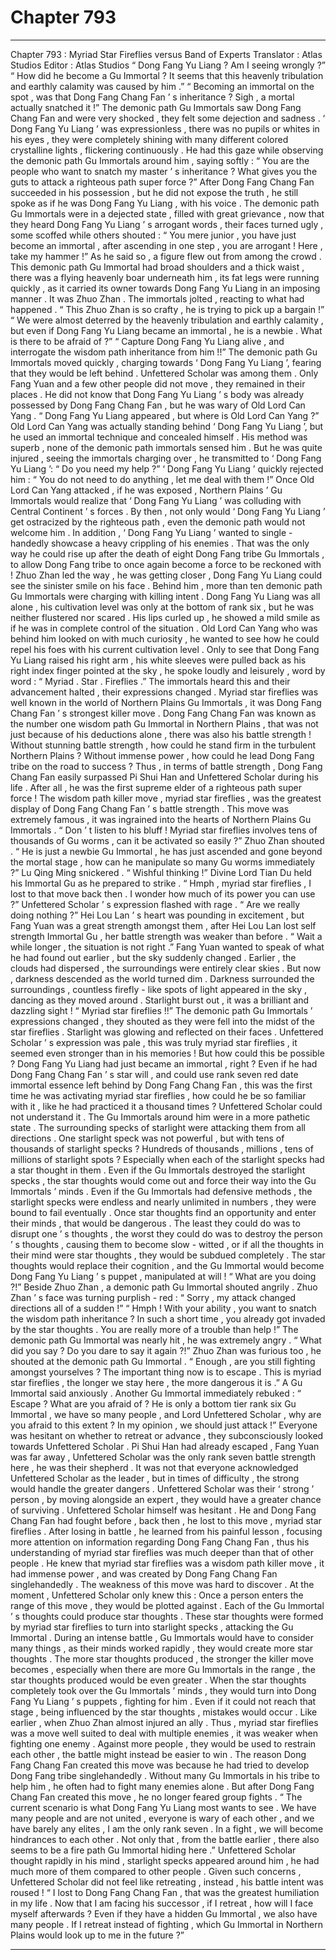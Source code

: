 
# Chapter 793


---

Chapter 793 : Myriad Star Fireflies versus Band of Experts
Translator :
Atlas Studios
Editor :
Atlas Studios
“ Dong Fang Yu Liang ? Am I seeing wrongly ?”
“ How did he become a Gu Immortal ? It seems that this heavenly tribulation and earthly calamity was caused by him .”
“ Becoming an immortal on the spot , was that Dong Fang Chang Fan ’ s inheritance ? Sigh , a mortal actually snatched it !”
The demonic path Gu Immortals saw Dong Fang Chang Fan and were very shocked , they felt some dejection and sadness .
‘ Dong Fang Yu Liang ’ was expressionless , there was no pupils or whites in his eyes , they were completely shining with many different colored crystalline lights , flickering continuously .
He had this gaze while observing the demonic path Gu Immortals around him , saying softly : “ You are the people who want to snatch my master ’ s inheritance ? What gives you the guts to attack a righteous path super force ?”
After Dong Fang Chang Fan succeeded in his possession , but he did not expose the truth , he still spoke as if he was Dong Fang Yu Liang , with his voice .
The demonic path Gu Immortals were in a dejected state , filled with great grievance , now that they heard Dong Fang Yu Liang ’ s arrogant words , their faces turned ugly , some scoffed while others shouted : “ You mere junior , you have just become an immortal , after ascending in one step , you are arrogant ! Here , take my hammer !”
As he said so , a figure flew out from among the crowd .
This demonic path Gu Immortal had broad shoulders and a thick waist , there was a flying heavenly boar underneath him , its fat legs were running quickly , as it carried its owner towards Dong Fang Yu Liang in an imposing manner .
It was Zhuo Zhan .
The immortals jolted , reacting to what had happened .
“ This Zhuo Zhan is so crafty , he is trying to pick up a bargain !”
“ We were almost deterred by the heavenly tribulation and earthly calamity , but even if Dong Fang Yu Liang became an immortal , he is a newbie . What is there to be afraid of ?”
“ Capture Dong Fang Yu Liang alive , and interrogate the wisdom path inheritance from him !!”
The demonic path Gu Immortals moved quickly , charging towards ‘ Dong Fang Yu Liang ’, fearing that they would be left behind .
Unfettered Scholar was among them .
Only Fang Yuan and a few other people did not move , they remained in their places .
He did not know that Dong Fang Yu Liang ’ s body was already possessed by Dong Fang Chang Fan , but he was wary of Old Lord Can Yang .
“ Dong Fang Yu Liang appeared , but where is Old Lord Can Yang ?”
Old Lord Can Yang was actually standing behind ‘ Dong Fang Yu Liang ’, but he used an immortal technique and concealed himself . His method was superb , none of the demonic path immortals sensed him .
But he was quite injured , seeing the immortals charging over , he transmitted to ‘ Dong Fang Yu Liang ’: “ Do you need my help ?”
‘ Dong Fang Yu Liang ’ quickly rejected him : “ You do not need to do anything , let me deal with them !”
Once Old Lord Can Yang attacked , if he was exposed , Northern Plains ’ Gu Immortals would realize that ‘ Dong Fang Yu Liang ’ was colluding with Central Continent ’ s forces . By then , not only would ‘ Dong Fang Yu Liang ’ get ostracized by the righteous path , even the demonic path would not welcome him .
In addition , ‘ Dong Fang Yu Liang ’ wanted to single - handedly showcase a heavy crippling of his enemies . That was the only way he could rise up after the death of eight Dong Fang tribe Gu Immortals , to allow Dong Fang tribe to once again become a force to be reckoned with !
Zhuo Zhan led the way , he was getting closer , Dong Fang Yu Liang could see the sinister smile on his face .
Behind him , more than ten demonic path Gu Immortals were charging with killing intent .
Dong Fang Yu Liang was all alone , his cultivation level was only at the bottom of rank six , but he was neither flustered nor scared .
His lips curled up , he showed a mild smile as if he was in complete control of the situation .
Old Lord Can Yang who was behind him looked on with much curiosity , he wanted to see how he could repel his foes with his current cultivation level .
Only to see that Dong Fang Yu Liang raised his right arm , his white sleeves were pulled back as his right index finger pointed at the sky , he spoke loudly and leisurely , word by word : “ Myriad . Star . Fireflies .”
The immortals heard this and their advancement halted , their expressions changed .
Myriad star fireflies was well known in the world of Northern Plains Gu Immortals , it was Dong Fang Chang Fan ’ s strongest killer move .
Dong Fang Chang Fan was known as the number one wisdom path Gu Immortal in Northern Plains , that was not just because of his deductions alone , there was also his battle strength !
Without stunning battle strength , how could he stand firm in the turbulent Northern Plains ? Without immense power , how could he lead Dong Fang tribe on the road to success ?
Thus , in terms of battle strength , Dong Fang Chang Fan easily surpassed Pi Shui Han and Unfettered Scholar during his life . After all , he was the first supreme elder of a righteous path super force !
The wisdom path killer move , myriad star fireflies , was the greatest display of Dong Fang Chang Fan ’ s battle strength . This move was extremely famous , it was ingrained into the hearts of Northern Plains Gu Immortals .
“ Don ’ t listen to his bluff ! Myriad star fireflies involves tens of thousands of Gu worms , can it be activated so easily ?” Zhuo Zhan shouted .
“ He is just a newbie Gu Immortal , he has just ascended and gone beyond the mortal stage , how can he manipulate so many Gu worms immediately ?” Lu Qing Ming snickered .
“ Wishful thinking !” Divine Lord Tian Du held his Immortal Gu as he prepared to strike .
“ Hmph , myriad star fireflies , I lost to that move back then . I wonder how much of its power you can use ?” Unfettered Scholar ’ s expression flashed with rage .
“ Are we really doing nothing ?” Hei Lou Lan ’ s heart was pounding in excitement , but Fang Yuan was a great strength amongst them , after Hei Lou Lan lost self strength Immortal Gu , her battle strength was weaker than before .
“ Wait a while longer , the situation is not right .” Fang Yuan wanted to speak of what he had found out earlier , but the sky suddenly changed .
Earlier , the clouds had dispersed , the surroundings were entirely clear skies . But now , darkness descended as the world turned dim .
Darkness surrounded the surroundings , countless firefly - like spots of light appeared in the sky , dancing as they moved around .
Starlight burst out , it was a brilliant and dazzling sight !
“ Myriad star fireflies !!” The demonic path Gu Immortals ’ expressions changed , they shouted as they were fell into the midst of the star fireflies .
Starlight was glowing and reflected on their faces .
Unfettered Scholar ’ s expression was pale , this was truly myriad star fireflies , it seemed even stronger than in his memories !
But how could this be possible ?
Dong Fang Yu Liang had just became an immortal , right ? Even if he had Dong Fang Chang Fan ’ s star will , and could use rank seven red date immortal essence left behind by Dong Fang Chang Fan , this was the first time he was activating myriad star fireflies , how could he be so familiar with it , like he had practiced it a thousand times ?
Unfettered Scholar could not understand it .
The Gu Immortals around him were in a more pathetic state .
The surrounding specks of starlight were attacking them from all directions .
One starlight speck was not powerful , but with tens of thousands of starlight specks ? Hundreds of thousands , millions , tens of millions of starlight spots ?
Especially when each of the starlight specks had a star thought in them .
Even if the Gu Immortals destroyed the starlight specks , the star thoughts would come out and force their way into the Gu Immortals ’ minds .
Even if the Gu Immortals had defensive methods , the starlight specks were endless and nearly unlimited in numbers , they were bound to fail eventually . Once star thoughts find an opportunity and enter their minds , that would be dangerous .
The least they could do was to disrupt one ’ s thoughts , the worst they could do was to destroy the person ’ s thoughts , causing them to become slow - witted , or if all the thoughts in their mind were star thoughts , they would be subdued completely . The star thoughts would replace their cognition , and the Gu Immortal would become Dong Fang Yu Liang ’ s puppet , manipulated at will !
“ What are you doing ?!” Beside Zhuo Zhan , a demonic path Gu Immortal shouted angrily .
Zhuo Zhan ’ s face was turning purplish - red : “ Sorry , my attack changed directions all of a sudden !”
“ Hmph ! With your ability , you want to snatch the wisdom path inheritance ? In such a short time , you already got invaded by the star thoughts . You are really more of a trouble than help !” The demonic path Gu Immortal was nearly hit , he was extremely angry .
“ What did you say ? Do you dare to say it again ?!” Zhuo Zhan was furious too , he shouted at the demonic path Gu Immortal .
“ Enough , are you still fighting amongst yourselves ? The important thing now is to escape . This is myriad star fireflies , the longer we stay here , the more dangerous it is .” A Gu Immortal said anxiously .
Another Gu Immortal immediately rebuked : “ Escape ? What are you afraid of ? He is only a bottom tier rank six Gu Immortal , we have so many people , and Lord Unfettered Scholar , why are you afraid to this extent ? In my opinion , we should just attack !”
Everyone was hesitant on whether to retreat or advance , they subconsciously looked towards Unfettered Scholar .
Pi Shui Han had already escaped , Fang Yuan was far away , Unfettered Scholar was the only rank seven battle strength here , he was their shepherd .
It was not that everyone acknowledged Unfettered Scholar as the leader , but in times of difficulty , the strong would handle the greater dangers .
Unfettered Scholar was their ‘ strong ’ person , by moving alongside an expert , they would have a greater chance of surviving .
Unfettered Scholar himself was hesitant .
He and Dong Fang Chang Fan had fought before , back then , he lost to this move , myriad star fireflies .
After losing in battle , he learned from his painful lesson , focusing more attention on information regarding Dong Fang Chang Fan , thus his understanding of myriad star fireflies was much deeper than that of other people .
He knew that myriad star fireflies was a wisdom path killer move , it had immense power , and was created by Dong Fang Chang Fan singlehandedly .
The weakness of this move was hard to discover .
At the moment , Unfettered Scholar only knew this : Once a person enters the range of this move , they would be plotted against . Each of the Gu Immortal ’ s thoughts could produce star thoughts .
These star thoughts were formed by myriad star fireflies to turn into starlight specks , attacking the Gu Immortal .
During an intense battle , Gu Immortals would have to consider many things , as their minds worked rapidly , they would create more star thoughts .
The more star thoughts produced , the stronger the killer move becomes , especially when there are more Gu Immortals in the range , the star thoughts produced would be even greater . When the star thoughts completely took over the Gu Immortals ’ minds , they would turn into Dong Fang Yu Liang ’ s puppets , fighting for him .
Even if it could not reach that stage , being influenced by the star thoughts , mistakes would occur . Like earlier , when Zhuo Zhan almost injured an ally .
Thus , myriad star fireflies was a move well suited to deal with multiple enemies , it was weaker when fighting one enemy . Against more people , they would be used to restrain each other , the battle might instead be easier to win .
The reason Dong Fang Chang Fan created this move was because he had tried to develop Dong Fang tribe singlehandedly . Without many Gu Immortals in his tribe to help him , he often had to fight many enemies alone .
But after Dong Fang Chang Fan created this move , he no longer feared group fights .
“ The current scenario is what Dong Fang Yu Liang most wants to see . We have many people and are not united , everyone is wary of each other , and we have barely any elites , I am the only rank seven . In a fight , we will become hindrances to each other . Not only that , from the battle earlier , there also seems to be a fire path Gu Immortal hiding here .”
Unfettered Scholar thought rapidly in his mind , starlight specks appeared around him , he had much more of them compared to other people .
Given such concerns , Unfettered Scholar did not feel like retreating , instead , his battle intent was roused !
“ I lost to Dong Fang Chang Fan , that was the greatest humiliation in my life . Now that I am facing his successor , if I retreat , how will I face myself afterwards ? Even if they have a hidden Gu Immortal , we also have many people . If I retreat instead of fighting , which Gu Immortal in Northern Plains would look up to me in the future ?”

---


